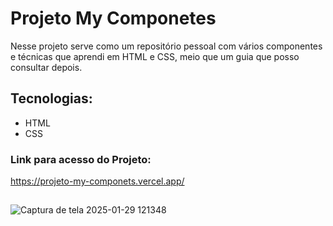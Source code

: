 # Projeto My Componetes
Nesse projeto serve como um repositório pessoal com vários componentes e técnicas que aprendi em HTML e CSS, meio que um guia que posso consultar depois.

## Tecnologias:
- HTML
- CSS

### Link para acesso do Projeto:
https://projeto-my-componets.vercel.app/
##
![Captura de tela 2025-01-29 121348](https://github.com/user-attachments/assets/889e5a1a-e311-4bbb-a9a8-b0a64b5615ff)
